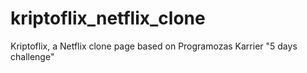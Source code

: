 # kriptoflix_netflix_clone
Kriptoflix, a Netflix clone page based on Programozas Karrier "5 days challenge"
